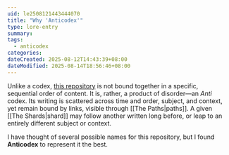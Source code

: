 ```yaml
---
uid: le2508121443444070
title: "Why 'Anticodex'"
type: lore-entry
summary: 
tags:
  - anticodex
categories: 
dateCreated: 2025-08-12T14:43:39+08:00
dateModified: 2025-08-14T18:56:46+08:00
---
```

Unlike a codex, [this repository](https://github.com/nico-von/anticodex.xyz) is not bound together in a specific, sequential order of content. It is, rather, a product of disorder—an *Anti* codex. Its writing is scattered across time and order, subject, and context, yet remain bound by links, visible through [[The Paths|paths]]. A given [[The Shards|shard]] may follow another written long before, or leap to an entirely different subject or context. 

I have thought of several possible names for this repository, but I found **Anticodex** to represent it the best.